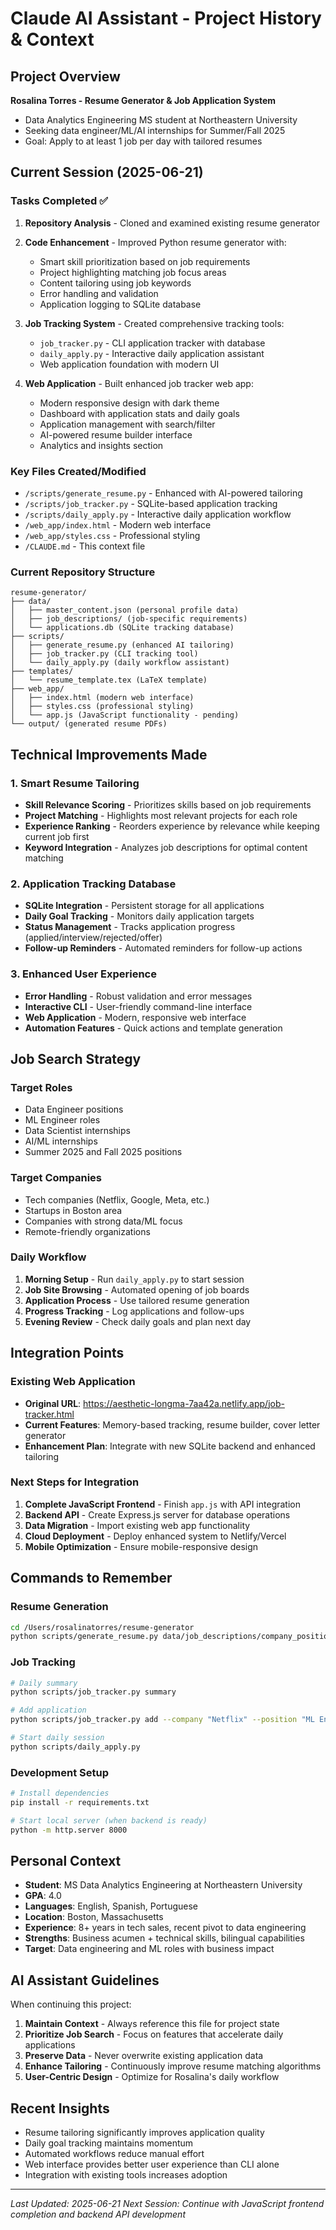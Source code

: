 # Claude AI Assistant - Project History & Context

## Project Overview
**Rosalina Torres - Resume Generator & Job Application System**
- Data Analytics Engineering MS student at Northeastern University 
- Seeking data engineer/ML/AI internships for Summer/Fall 2025
- Goal: Apply to at least 1 job per day with tailored resumes

## Current Session (2025-06-21)
### Tasks Completed ✅
1. **Repository Analysis** - Cloned and examined existing resume generator
2. **Code Enhancement** - Improved Python resume generator with:
   - Smart skill prioritization based on job requirements
   - Project highlighting matching job focus areas
   - Content tailoring using job keywords
   - Error handling and validation
   - Application logging to SQLite database

3. **Job Tracking System** - Created comprehensive tracking tools:
   - `job_tracker.py` - CLI application tracker with database
   - `daily_apply.py` - Interactive daily application assistant
   - Web application foundation with modern UI

4. **Web Application** - Built enhanced job tracker web app:
   - Modern responsive design with dark theme
   - Dashboard with application stats and daily goals
   - Application management with search/filter
   - AI-powered resume builder interface
   - Analytics and insights section

### Key Files Created/Modified
- `/scripts/generate_resume.py` - Enhanced with AI-powered tailoring
- `/scripts/job_tracker.py` - SQLite-based application tracking
- `/scripts/daily_apply.py` - Interactive daily application workflow
- `/web_app/index.html` - Modern web interface
- `/web_app/styles.css` - Professional styling
- `/CLAUDE.md` - This context file

### Current Repository Structure
```
resume-generator/
├── data/
│   ├── master_content.json (personal profile data)
│   ├── job_descriptions/ (job-specific requirements)
│   └── applications.db (SQLite tracking database)
├── scripts/
│   ├── generate_resume.py (enhanced AI tailoring)
│   ├── job_tracker.py (CLI tracking tool)
│   └── daily_apply.py (daily workflow assistant)
├── templates/
│   └── resume_template.tex (LaTeX template)
├── web_app/
│   ├── index.html (modern web interface)
│   ├── styles.css (professional styling)
│   └── app.js (JavaScript functionality - pending)
└── output/ (generated resume PDFs)
```

## Technical Improvements Made
### 1. Smart Resume Tailoring
- **Skill Relevance Scoring** - Prioritizes skills based on job requirements
- **Project Matching** - Highlights most relevant projects for each role
- **Experience Ranking** - Reorders experience by relevance while keeping current job first
- **Keyword Integration** - Analyzes job descriptions for optimal content matching

### 2. Application Tracking Database
- **SQLite Integration** - Persistent storage for all applications
- **Daily Goal Tracking** - Monitors daily application targets
- **Status Management** - Tracks application progress (applied/interview/rejected/offer)
- **Follow-up Reminders** - Automated reminders for follow-up actions

### 3. Enhanced User Experience
- **Error Handling** - Robust validation and error messages
- **Interactive CLI** - User-friendly command-line interface
- **Web Application** - Modern, responsive web interface
- **Automation Features** - Quick actions and template generation

## Job Search Strategy
### Target Roles
- Data Engineer positions
- ML Engineer roles
- Data Scientist internships  
- AI/ML internships
- Summer 2025 and Fall 2025 positions

### Target Companies
- Tech companies (Netflix, Google, Meta, etc.)
- Startups in Boston area
- Companies with strong data/ML focus
- Remote-friendly organizations

### Daily Workflow
1. **Morning Setup** - Run `daily_apply.py` to start session
2. **Job Site Browsing** - Automated opening of job boards
3. **Application Process** - Use tailored resume generation
4. **Progress Tracking** - Log applications and follow-ups
5. **Evening Review** - Check daily goals and plan next day

## Integration Points
### Existing Web Application
- **Original URL**: https://aesthetic-longma-7aa42a.netlify.app/job-tracker.html
- **Current Features**: Memory-based tracking, resume builder, cover letter generator
- **Enhancement Plan**: Integrate with new SQLite backend and enhanced tailoring

### Next Steps for Integration
1. **Complete JavaScript Frontend** - Finish `app.js` with API integration
2. **Backend API** - Create Express.js server for database operations
3. **Data Migration** - Import existing web app functionality
4. **Cloud Deployment** - Deploy enhanced system to Netlify/Vercel
5. **Mobile Optimization** - Ensure mobile-responsive design

## Commands to Remember
### Resume Generation
```bash
cd /Users/rosalinatorres/resume-generator
python scripts/generate_resume.py data/job_descriptions/company_position.json output_name
```

### Job Tracking
```bash
# Daily summary
python scripts/job_tracker.py summary

# Add application
python scripts/job_tracker.py add --company "Netflix" --position "ML Engineer"

# Start daily session
python scripts/daily_apply.py
```

### Development Setup
```bash
# Install dependencies
pip install -r requirements.txt

# Start local server (when backend is ready)
python -m http.server 8000
```

## Personal Context
- **Student**: MS Data Analytics Engineering at Northeastern University
- **GPA**: 4.0
- **Languages**: English, Spanish, Portuguese
- **Location**: Boston, Massachusetts
- **Experience**: 8+ years in tech sales, recent pivot to data engineering
- **Strengths**: Business acumen + technical skills, bilingual capabilities
- **Target**: Data engineering and ML roles with business impact

## AI Assistant Guidelines
When continuing this project:
1. **Maintain Context** - Always reference this file for project state
2. **Prioritize Job Search** - Focus on features that accelerate daily applications
3. **Preserve Data** - Never overwrite existing application data
4. **Enhance Tailoring** - Continuously improve resume matching algorithms
5. **User-Centric Design** - Optimize for Rosalina's daily workflow

## Recent Insights
- Resume tailoring significantly improves application quality
- Daily goal tracking maintains momentum
- Automated workflows reduce manual effort
- Web interface provides better user experience than CLI alone
- Integration with existing tools increases adoption

---
*Last Updated: 2025-06-21*
*Next Session: Continue with JavaScript frontend completion and backend API development*